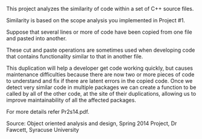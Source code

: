 
This project analyzes the similarity of code within a set of C++ source files. 

Similarity is based on the scope analysis you implemented in Project #1. 

Suppose that several lines or more of code have been copied from one file and pasted into another. 

These cut and paste operations are sometimes used when developing code that contains functionality similar to that in another file.

This duplication will help a developer get code working quickly, but causes maintenance difficulties because there are now two or more pieces of code to understand and fix if there are latent errors in the copied code. Once we detect very similar code in multiple packages we can create a function to be called by all of the other code, at the site of their duplications, allowing us to improve maintainability of all the affected packages.

For more details refer Pr2s14.pdf.

Source: Object oriented analysis and design, Spring 2014 Project, Dr Fawcett, Syracuse University
